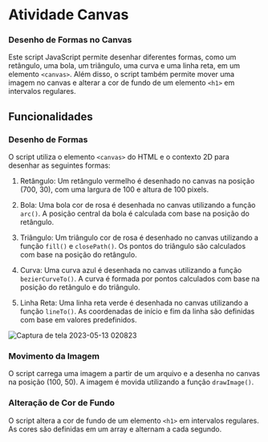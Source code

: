 
# Atividade Canvas


### Desenho de Formas no Canvas

Este script JavaScript permite desenhar diferentes formas, como um retângulo, uma bola, um triângulo, uma curva e uma linha reta, em um elemento `<canvas>`. Além disso, o script também permite mover uma imagem no canvas e alterar a cor de fundo de um elemento `<h1>` em intervalos regulares.

## Funcionalidades

### Desenho de Formas

O script utiliza o elemento `<canvas>` do HTML e o contexto 2D para desenhar as seguintes formas:

1. Retângulo: Um retângulo vermelho é desenhado no canvas na posição (700, 30), com uma largura de 100 e altura de 100 pixels.

2. Bola: Uma bola cor de rosa é desenhada no canvas utilizando a função `arc()`. A posição central da bola é calculada com base na posição do retângulo.

3. Triângulo: Um triângulo cor de rosa é desenhado no canvas utilizando a função `fill()` e `closePath()`. Os pontos do triângulo são calculados com base na posição do retângulo.

4. Curva: Uma curva azul é desenhada no canvas utilizando a função `bezierCurveTo()`. A curva é formada por pontos calculados com base na posição do retângulo e do triângulo.

5. Linha Reta: Uma linha reta verde é desenhada no canvas utilizando a função `lineTo()`. As coordenadas de início e fim da linha são definidas com base em valores predefinidos.

![Captura de tela 2023-05-13 020823](https://github.com/KalCastro/Atividade-Canvas/assets/127865406/0ae71a62-2460-492b-8a81-1bf17d303e1c)

### Movimento da Imagem

O script carrega uma imagem a partir de um arquivo e a desenha no canvas na posição (100, 50). A imagem é movida utilizando a função `drawImage()`.

### Alteração de Cor de Fundo

O script altera a cor de fundo de um elemento `<h1>` em intervalos regulares. As cores são definidas em um array e alternam a cada segundo.

 
